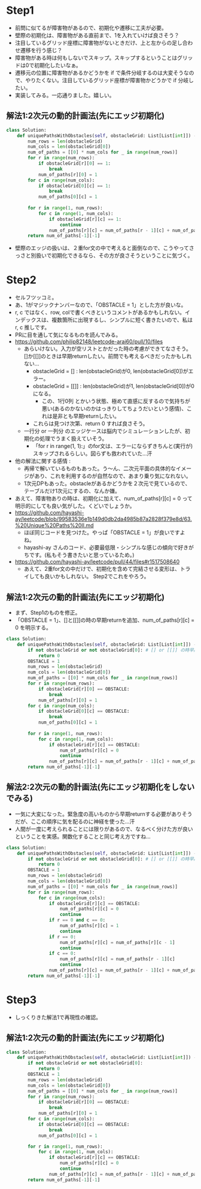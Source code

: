# Step1
 - 前問に似てるが障害物があるので、初期化や遷移に工夫が必要。
 - 壁際の初期化は、障害物がある直前まで、1を入れていけば良さそう？
 - 注目しているグリッド座標に障害物がないときだけ、上と左からの足し合わせ遷移を行う感じ？
 - 障害物がある時は何もしないでスキップ。スキップするということはグリッドは0で初期化したいなぁ。
 - 遷移元の位置に障害物があるかどうかを if で条件分岐するのは大変そうなので、やりたくない。注目しているグリッド座標が障害物かどうかで if 分岐したい。
 - 実装してみる。一応通りました。嬉しい。
## 解法1:2次元の動的計画法(先にエッジ初期化)
```python
class Solution:
    def uniquePathsWithObstacles(self, obstacleGrid: List[List[int]]) -> int:
        num_rows = len(obstacleGrid)
        num_cols = len(obstacleGrid[0])
        num_of_paths = [[0] * num_cols for _ in range(num_rows)]
        for r in range(num_rows):
            if obstacleGrid[r][0] == 1:
                break
            num_of_paths[r][0] = 1
        for c in range(num_cols):
            if obstacleGrid[0][c] == 1:
                break
            num_of_paths[0][c] = 1
        
        for r in range(1, num_rows):
            for c in range(1, num_cols):
                if obstacleGrid[r][c] == 1:
                    continue
                num_of_paths[r][c] = num_of_paths[r - 1][c] + num_of_paths[r][c - 1]
        return num_of_paths[-1][-1]
```
 - 壁際のエッジの扱いは、２重for文の中で考えると面倒なので、こうやってさっさと別扱いで初期化できるなら、その方が良さそうということに気づく。
# Step2
 - セルフツッコミ。
 - あ、1がマジックナンバーなので、「OBSTACLE = 1」とした方が良いな。
 - r, c ではなく、row, colで書くべきというコメントがあるかもしれない。インデックスは、複数箇所に出現するし、シンプルに短く書きたいので、私は r, c 推しです。
 - PRに目を通して気になるものを読んでみる。
 - https://github.com/philip82148/leetcode-arai60/pull/10/files
   - あらいけない。入力が空リストとかだった時の考慮ができてなさそう。[]か[[]]のときは早期returnしたい。前問でも考えるべきだったかもしれない...
       - obstacleGrid = [] : len(obstacleGrid)が0, len(obstacleGrid[0])がエラー。
       - obstacleGrid = [[]] : len(obstacleGrid)が1, len(obstacleGrid[0])が0になる。
           - この、1行0列 とかいう状態、極めて直感に反するので気持ちが悪い(あるのかないのかはっきりしてちょうだいという感情)、これは是非とも早期returnしたい。
       - これらは見つけ次第、return 0 すれば良さそう。
   - 一行分 or 一列分 のエッジケースは脳内でシミュレーションしたが、初期化の処理でうまく扱えていそう。
       - 「for r in range(1, 1):」のfor文は、エラーにならずきちんと(実行が)スキップされるらしい。図らずも救われていた...汗
 - 他の解法に関する感情 :
   - 再帰で解いているものもあった。う〜ん、二次元平面の具体的なイメージがあり、これを利用するのが自然なので、あまり乗り気になれない。
   - 1次元DPもあった。obstacleがあるかどうかを２次元で見ているので、テーブルだけ1次元にするの、なんか嫌。
 - あえて、障害物ありの時は、初期化に加えて、num_of_paths[r][c] = 0 って明示的にしても良い気がした。くどいでしょうか。
 - https://github.com/hayashi-ay/leetcode/blob/99583536e1b149d0db2da4985b87a2828f379e8d/63.%20Unique%20Paths%20II.md
   - ほぼ同じコードを見つけた。やっぱ「OBSTACLE = 1」が良いですよね。
   - hayashi-ay さんのコード、必要最低限・シンプルな感じの傾向で好きがちです。(私もそう書きたいと思っているため。)
 - https://github.com/hayashi-ay/leetcode/pull/44/files#r1517508640
    - あえて、2重for文の中だけで、初期化を含めて完結させる変形は、トライしても良いかもしれない。 Step2でこれをやろう。
## 解法1:2次元の動的計画法(先にエッジ初期化)
 - まず、Step1のものを修正。
 - 「OBSTACLE = 1」、[]と[[]]の時の早期returnを追加、num_of_paths[r][c] = 0 を明示する。
```python
class Solution:
    def uniquePathsWithObstacles(self, obstacleGrid: List[List[int]]) -> int:
        if not obstacleGrid or not obstacleGrid[0]: # [] or [[]] の時早期return
            return 0
        OBSTACLE = 1
        num_rows = len(obstacleGrid)
        num_cols = len(obstacleGrid[0])
        num_of_paths = [[0] * num_cols for _ in range(num_rows)]
        for r in range(num_rows):
            if obstacleGrid[r][0] == OBSTACLE:
                break
            num_of_paths[r][0] = 1
        for c in range(num_cols):
            if obstacleGrid[0][c] == OBSTACLE:
                break
            num_of_paths[0][c] = 1
        
        for r in range(1, num_rows):
            for c in range(1, num_cols):
                if obstacleGrid[r][c] == OBSTACLE:
                    num_of_paths[r][c] = 0
                    continue
                num_of_paths[r][c] = num_of_paths[r - 1][c] + num_of_paths[r][c - 1]
        return num_of_paths[-1][-1]
```

## 解法2:2次元の動的計画法(先にエッジ初期化をしないでみる)
 - 一気に大変になった。緊急度の高いものから早期returnする必要がありそうだが、ここの順序に気を配るのに神経を使った...汗
 - 人間が一度に考えられることには限りがあるので、なるべく分けた方が良いということを実感。関数化することと同じ考え方ですね...
```python
class Solution:
    def uniquePathsWithObstacles(self, obstacleGrid: List[List[int]]) -> int:
        if not obstacleGrid or not obstacleGrid[0]: # [] or [[]] の時早期return
            return 0
        OBSTACLE = 1
        num_rows = len(obstacleGrid)
        num_cols = len(obstacleGrid[0])
        num_of_paths = [[0] * num_cols for _ in range(num_rows)]
        for r in range(num_rows):
            for c in range(num_cols):
                if obstacleGrid[r][c] == OBSTACLE:
                    num_of_paths[r][c] = 0
                    continue
                if r == 0 and c == 0:
                    num_of_paths[r][c] = 1
                    continue
                if r == 0:
                    num_of_paths[r][c] = num_of_paths[r][c - 1]
                    continue
                if c == 0:
                    num_of_paths[r][c] = num_of_paths[r - 1][c]
                    continue
                num_of_paths[r][c] = num_of_paths[r - 1][c] + num_of_paths[r][c - 1]
        return num_of_paths[-1][-1]
```
# Step3
 - しっくりきた解法1で再現性の確認。
## 解法1:2次元の動的計画法(先にエッジ初期化)
```python
class Solution:
    def uniquePathsWithObstacles(self, obstacleGrid: List[List[int]]) -> int:
        if not obstacleGrid or not obstacleGrid[0]:
            return 0
        OBSTACLE = 1
        num_rows = len(obstacleGrid)
        num_cols = len(obstacleGrid[0])
        num_of_paths = [[0] * num_cols for _ in range(num_rows)]
        for r in range(num_rows):
            if obstacleGrid[r][0] == OBSTACLE:
                break
            num_of_paths[r][0] = 1
        for c in range(num_cols):
            if obstacleGrid[0][c] == OBSTACLE:
                break
            num_of_paths[0][c] = 1

        for r in range(1, num_rows):
            for c in range(1, num_cols):
                if obstacleGrid[r][c] == OBSTACLE:
                    num_of_paths[r][c] = 0
                    continue
                num_of_paths[r][c] = num_of_paths[r - 1][c] + num_of_paths[r][c - 1]
        return num_of_paths[-1][-1]
```
